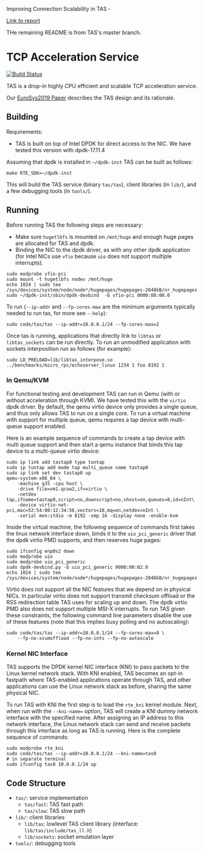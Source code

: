Improving Connection Scalability in TAS -

[Link to report](https://drive.google.com/file/d/1m7WcUe_nFjVfJE7XbAvxkYd1Iilics2B/view?usp=sharing)

THe remaining README is from TAS's master branch.

# TCP Acceleration Service

[![Build Status](https://travis-ci.org/tcp-acceleration-service/tas.svg?branch=master)](https://travis-ci.org/tcp-acceleration-service/tas)

TAS is a drop-in highly CPU efficient and scalable TCP acceleration service.

Our [EuroSys2019 Paper](https://dl.acm.org/authorize?N678517) describes the TAS
design and its rationale.

## Building
Requirements:
  * TAS is built on top of Intel DPDK for direct access to the NIC. We have
    tested this version with dpdk-17.11.4

Assuming that dpdk is installed in `~/dpdk-inst` TAS can be built as follows:
```
make RTE_SDK=~/dpdk-inst
```

This will build the TAS service (binary `tas/tas`), client libraries (in
`lib/`), and a few debugging tools (in `tools/`).

## Running

Before running TAS the following steps are necessary:
   * Make sure `hugetlbfs` is mounted on `/mnt/huge` and enough huge pages are
     allocated for TAS and dpdk.
   * Binding the NIC to the dpdk driver, as with any other dpdk application (for
     Intel NICs use `vfio` because `uio` does not support multiple interrupts).

```
sudo modprobe vfio-pci
sudo mount -t hugetlbfs nodev /mnt/huge
echo 1024 | sudo tee /sys/devices/system/node/node*/hugepages/hugepages-2048kB/nr_hugepages
sudo ~/dpdk-inst/sbin/dpdk-devbind  -b vfio-pci 0000:08:00.0
```

To run (`--ip-addr` and `--fp-cores-max` are the minimum arguments typically
needed to run tas, for more see `--help`):
```
sudo code/tas/tas --ip-addr=10.0.0.1/24 --fp-cores-max=2
```

Once tas is running, applications that directly link to `libtas` or
`libtas_sockets` can be run directly. To run an unmodified application with
sockets interposition run as follows (for example):
```
sudo LD_PRELOAD=lib/libtas_interpose.so ../benchmarks/micro_rpc/echoserver_linux 1234 1 foo 8192 1
```

### In Qemu/KVM

For functional testing and development TAS can run in Qemu (with or without
acceleration through KVM). We have tested this with the `virtio` dpdk driver.
By default, the qemu virtio device only provides a single queue, and thus only
allows TAS to run on a single core. To run a virtual machine with support for
multiple queue, qemu requires a tap device with multi-queue support enabled.

Here is an example sequence of commands to create a tap device with multi queue
support and then start a qemu instance that binds this tap device to a
multi-queue virtio device:

```
sudo ip link add tastap0 type tuntap
sudo ip tuntap add mode tap multi_queue name tastap0
sudo ip link set dev tastap0 up
qemu-system-x86_64 \
    -machine q35 -cpu host \
    -drive file=vm1.qcow2,if=virtio \
    -netdev tap,ifname=tastap0,script=no,downscript=no,vhost=on,queues=8,id=nInt\
    -device virtio-net-pci,mac=52:54:00:12:34:56,vectors=18,mq=on,netdev=nInt \
    -serial mon:stdio -m 8192 -smp 16 -display none -enable-kvm

```

Inside the virtual machine, the following sequence of commands first takes the
linux network interface down, binds it to the `uio_pci_generic` driver that
the dpdk virtio PMD supports, and then reserves huge pages:
```
sudo ifconfig enp0s2 down
sudo modprobe uio
sudo modprobe uio_pci_generic
sudo dpdk-devbind.py -b uio_pci_generic 0000:00:02.0
echo 1024 | sudo tee /sys/devices/system/node/node*/hugepages/hugepages-2048kB/nr_hugepages
```

Virtio does not support all the NIC features that we depend on in physical NICs.
In particular virtio does not support transmit checksum offload or the RSS
redirection table TAS uses for scaling up and down. The dpdk virtio PMD also
does not support multiple MSI-X interrupts.  To run TAS given these constraints,
the following command line parameters disable the use of these features (note
that this implies busy polling and no autoscaling):

```
sudo code/tas/tas --ip-addr=10.0.0.1/24 --fp-cores-max=8 \
    --fp-no-xsumoffload --fp-no-ints --fp-no-autoscale
```

### Kernel NIC Interface

TAS supports the DPDK kernel NIC interface (KNI) to pass packets to the Linux
kernel network stack. With KNI enabled, TAS becomes an opt-in fastpath where
TAS-enabled applications operate through TAS, and other applications can use the
Linux network stack as before, sharing the same physical NIC.

To run TAS with KNI the first step is to load the `rte_kni` kernel module. Next,
when run with the `--kni-name=` option, TAS will create a KNI dummy network
interface with the specified name. After assigning an IP address to this
network interface, the Linux network stack can send and receive packets through
this interface as long as TAS is running. Here is the complete sequence of
commands:

```
sudo modprobe rte_kni
sudo code/tas/tas --ip-addr=10.0.0.1/24 --kni-name=tas0
# in separate terminal
sudo ifconfig tas0 10.0.0.1/24 up
```


## Code Structure
  * `tas/`: service implementation
    * `tas/fast`: TAS fast path
    * `tas/slow`: TAS slow path
  * `lib/`: client libraries
    * `lib/tas`: lowlevel TAS client library (interface:
      `lib/tas/include/tas_ll.h`)
    * `lib/sockets`: socket emulation layer
  * `tools/`: debugging tools
